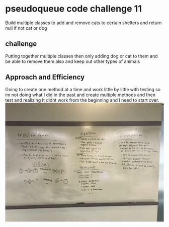 # pseudoqueue code challenge 11
Build multiple classes to add and remove cats to certain shelters and return null if not cat or dog
## challenge
Putting together multiple classes then only adding dog or cat to them and be able to remove them also and keep out other types of animals
## Approach and Efficiency
Going to create one method at a time and work little by little with testing so im not doing what I did in the past and create multiple methods and then test and realizing It didnt work from the beginning and I need to start over.
![](../assets/pseuduoqueue.jpg)